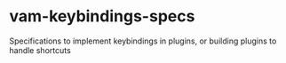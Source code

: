 # vam-keybindings-specs
Specifications to implement keybindings in plugins, or building plugins to handle shortcuts
